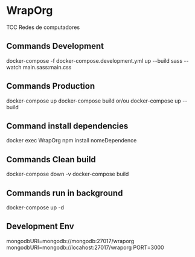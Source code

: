 # WrapOrg

TCC Redes de computadores

## Commands Development

docker-compose -f docker-compose.development.yml up --build
sass --watch main.sass:main.css

## Commands Production

docker-compose up
docker-compose build
or/ou docker-compose up --build

## Command install dependencies

docker exec WrapOrg npm install nomeDependence

## Commands Clean build

docker-compose down -v
docker-compose build

## Commands run in background

docker-compose up -d

## Development Env

mongodbURI=mongodb://mongodb:27017/wraporg
mongodbURI=mongodb://locahost:27017/wraporg
PORT=3000
